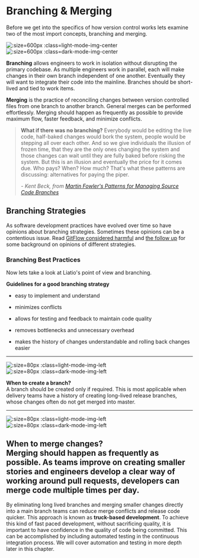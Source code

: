# Branching & Merging

Before we get into the specifics of how version control works lets examine two of the most import concepts, branching and merging.

![](img3/git-branches_light.svg ':size=600px :class=light-mode-img-center')
![](img3/git-branches_dark.svg ':size=600px :class=dark-mode-img-center')

**Branching** allows engineers to work in isolation without disrupting the primary codebase. As multiple engineers work in parallel, each will make changes in their own branch independent of one another. Eventually they will want to integrate their code into the mainline. Branches should be short-lived and tied to work items.

**Merging** is the practice of reconciling changes between version controlled files from one branch to another branch. General merges can be performed effortlessly. Merging should happen as frequently as possible to provide maximum flow, faster feedback, and minimize conflicts.

> **What if there was no branching?** Everybody would be editing the live code, half-baked changes would bork the system, people would be stepping all over each other. And so we give individuals the illusion of frozen time, that they are the only ones changing the system and those changes can wait until they are fully baked before risking the system. But this is an illusion and eventually the price for it comes due. Who pays? When? How much? That's what these patterns are discussing: alternatives for paying the piper.
>
> _- Kent Beck, from [Martin Fowler's Patterns for Managing Source Code Branches](https://martinfowler.com/articles/branching-patterns.html)_

## Branching Strategies

As software development practices have evolved over time so have opinions about branching strategies. Sometimes these opinions can be a contentious issue. Read [GitFlow considered harmful](http://endoflineblog.com/gitflow-considered-harmful) and [the follow up](http://endoflineblog.com/follow-up-to-gitflow-considered-harmful) for some background on opinions of different strategies.


### Branching Best Practices

Now lets take a look at Liatio's point of view and branching.

**Guidelines for a good branching strategy**

- easy to implement and understand

- minimizes conflicts

- allows for testing and feedback to maintain code quality

- removes bottlenecks and unnecessary overhead

- makes the history of changes understandable and rolling back changes easier

---
![](img3/git-icon-branch_light.svg ':size=80px :class=light-mode-img-left')
![](img3/git-icon-branch_dark.svg ':size=80px :class=dark-mode-img-left')

**When to create a branch?** <br>
A branch should be created only if required. This is most applicable when delivery teams have a history of creating long-lived release branches, whose changes often do not get merged into master.

---
![](img3/git-icon-merge_light.svg ':size=80px :class=light-mode-img-left')
![](img3/git-icon-merge_dark.svg ':size=80px :class=dark-mode-img-left')

**When to merge changes?** <br>
Merging should happen as frequently as possible. As teams improve on creating smaller stories and engineers develop a clear way of working around pull requests, developers can merge code multiple times per day.
---

By eliminating long lived branches and merging smaller changes directly into a main branch teams can reduce merge conflicts and release code quicker. This approach is known as **truck-based development**. To achieve this kind of fast paced development, without sacrificing quality, it is important to have confidence in the quality of code being committed. This can be accomplished by including automated testing in the continuous integration process. We will cover automation and testing in more depth later in this chapter.
